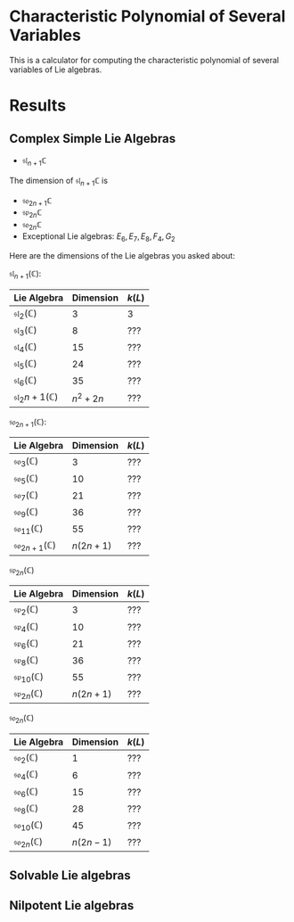 # Characteristic Polynomial of Several Variables

This is a calculator for computing the characteristic polynomial of several variables of Lie algebras.

# Results

## Complex Simple Lie Algebras

- $\mathfrak{sl}_{n+1} \mathbb{C}$

The dimension of $\mathfrak{sl}_{n+1} \mathbb{C}$ is 


- $\mathfrak{so}_{2n+1} \mathbb{C}$
- $\mathfrak{sp}_{2n}\mathbb{C}$
- $\mathfrak{so}_{2n}\mathbb{C}$
- Exceptional Lie algebras: $E_6, E_7, E_8, F_4, G_2$


Here are the dimensions of the Lie algebras you asked about:

$\mathfrak{sl}_{n+1}(\mathbb{C})$:

| Lie Algebra | Dimension    | $k(L)$   |
|-------------|--------------|--------|
| $\mathfrak{sl}_2(\mathbb{C})$    | 3            | 3    |
| $\mathfrak{sl}_3(\mathbb{C})$   | 8           | ???    |
| $\mathfrak{sl}_4(\mathbb{C})$    | 15           | ???    |
| $\mathfrak{sl}_5(\mathbb{C})$    | 24           | ???    |
| $\mathfrak{sl}_6(\mathbb{C})$    | 35           | ???    |
| $\mathfrak{sl}_2{n+1}(\mathbb{C})$    | $n^2+2n$           | ???    |

$\mathfrak{so}_{2n+1}(\mathbb{C})$:

| Lie Algebra       | Dimension      | $k(L)$ |
|-------------------|----------------|------------|
| $\mathfrak{so}_{3}(\mathbb{C})$          | 3              | ???          |
| $\mathfrak{so}_{5}(\mathbb{C})$          | 10             | ???          |
| $\mathfrak{so}_{7}(\mathbb{C})$          | 21             | ???        |
| $\mathfrak{so}_{9}(\mathbb{C})$          | 36             | ???        |
| $\mathfrak{so}_{11}(\mathbb{C})$          | 55             | ???        |
| $\mathfrak{so}_{2n+1}(\mathbb{C})$ | $n(2n+1)$ | ???        |

$\mathfrak{sp}_{2n}(\mathbb{C})$

| Lie Algebra            | Dimension      | $k(L)$ |
|------------------------|----------------|------------|
| $\mathfrak{sp}_2(\mathbb{C})$    | 3            | ???        |
| $\mathfrak{sp}_4(\mathbb{C})$    | 10           | ???        |
| $\mathfrak{sp}_6(\mathbb{C})$    | 21           | ???        |
| $\mathfrak{sp}_8(\mathbb{C})$    | 36           | ???        |
| $\mathfrak{sp}_{10}(\mathbb{C})$ | 55           | ???        |
| $\mathfrak{sp}_{2n}(\mathbb{C})$ | $n(2n+1)$ | ???        |

$\mathfrak{so}_{2n}(\mathbb{C})$

| Lie Algebra            | Dimension      | $k(L)$ |
|------------------------|----------------|------------|
| $\mathfrak{so}_2(\mathbb{C})$    | 1            | ???        |
| $\mathfrak{so}_4(\mathbb{C})$    | 6            | ???        |
| $\mathfrak{so}_6(\mathbb{C})$    | 15           | ???        |
| $\mathfrak{so}_8(\mathbb{C})$    | 28           | ???        |
| $\mathfrak{so}_{10}(\mathbb{C})$ | 45           | ???        |
| $\mathfrak{so}_{2n}(\mathbb{C})$ | $n(2n-1)$ | ???        |

## Solvable Lie algebras 

## Nilpotent Lie algebras
